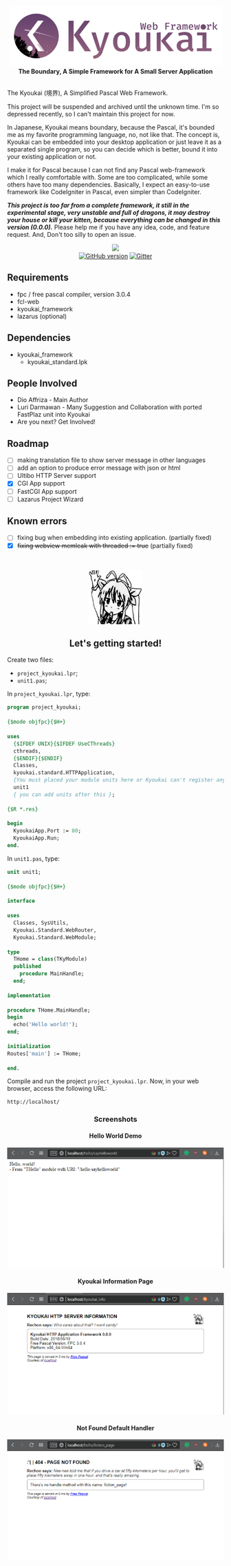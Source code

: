<div align="center">
  <img src="src/images/kyoukai_framework.png"/>
</div>

<div align="center">
  <strong>The Boundary, A Simple Framework for A Small Server Application</strong>
</div>
<br>

The Kyoukai (境界), A Simplified Pascal Web Framework.

This project will be suspended and archived until the unknown time.
I'm so depressed recently, so I can't maintain this project for now.

In Japanese, Kyoukai means boundary, because the Pascal, it's bounded me as my favorite programming language, no, not like that. The concept is, Kyoukai can be embedded into your desktop application or just leave it as a separated single program, so you can decide which is better, bound it into your existing application or not.

I make it for Pascal because I can not find any Pascal web-framework which I really comfortable with. Some are too complicated, while some others have too many dependencies. Basically, I expect an easy-to-use framework like CodeIgniter in Pascal, even simpler than CodeIgniter.

<b><i>This project is too far from a complete framework, it still in the experimental stage, very unstable and full of dragons, it may destroy your house or kill your kitten, because everything can be changed in this version (0.0.0).</i></b>
Please help me if you have any idea, code, and feature request. And, Don't too silly to open an issue.

<div align="center">
<img src="https://forthebadge.com/images/badges/powered-by-electricity.svg">
</div>
<div align="center">
<a href="https://badge.fury.io/gh/afuriza%2Fkyoukai_framework"><img src="https://badge.fury.io/gh/afuriza%2Fkyoukai_framework.svg" alt="GitHub version" height="18"></a>
<a href="https://gitter.im/kyoukai_framework?utm_source=badge&utm_medium=badge&utm_campaign=pr-badge&utm_content=badge"><img src="https://badges.gitter.im/Join Chat.svg" alt="Gitter"></a>
</div>

Requirements
---
* fpc / free pascal compiler, version 3.0.4
* fcl-web
* kyoukai_framework
* lazarus (optional)

Dependencies
---
* kyoukai_framework
  * kyoukai_standard.lpk

People Involved
---
* Dio Affriza - Main Author
* Luri Darmawan - Many Suggestion and Collaboration with ported FastPlaz unit into Kyoukai
* Are you next? Get Involved!

Roadmap
---
- [ ] making translation file to show server message in other languages
- [ ] add an option to produce error message with json or html
- [ ] Ultibo HTTP Server support
- [x] CGI App support
- [ ] FastCGI App support
- [ ] Lazarus Project Wizard

Known errors
---
- [ ] fixing bug when embedding into existing application. (partially fixed)
- [x] ~~fixing webview memleak with threaded := true~~ (partially fixed)

<br>
<br>
<div align="center">
  <img src="src/icons/nyanpasu_125p.png"/>
</div>
<div align="center">
  <h2>Let's getting started!</h2>
</div>

Create two files:

* `project_kyoukai.lpr`;
* `unit1.pas`;

In `project_kyoukai.lpr`, type:

```pascal
program project_kyoukai;

{$mode objfpc}{$H+}

uses
  {$IFDEF UNIX}{$IFDEF UseCThreads}
  cthreads,
  {$ENDIF}{$ENDIF}
  Classes,
  kyoukai.standard.HTTPApplication,
  {You must placed your module units here or Kyoukai can't register anything!}
  unit1
  { you can add units after this };

{$R *.res}

begin
  KyoukaiApp.Port := 80;
  KyoukaiApp.Run;
end.
```

In `unit1.pas`, type:

```pascal
unit unit1;

{$mode objfpc}{$H+}

interface

uses
  Classes, SysUtils,
  Kyoukai.Standard.WebRouter,
  Kyoukai.Standard.WebModule;

type
  THome = class(TKyModule)
  published
    procedure MainHandle;
  end;

implementation

procedure THome.MainHandle;
begin
  echo('Hello world!');
end;

initialization
Routes['main'] := THome;

end.
```

Compile and run the project `project_kyoukai.lpr`. Now, in your web browser, access the following URL:

```
http://localhost/
```


<h3 align="center">Screenshots</h3>
<h4 align="center">Hello World Demo</h4>
<div align="center">
  <img src="src/images/helloworld_demo.png" />
</div>

<h4 align="center">Kyoukai Information Page</h4>
<div align="center">
  <img src="src/images/information_page.png" />
</div>

<h4 align="center">Not Found Default Handler</h4>
<div align="center">
  <img src="src/images/notfound_page.png" />
</div>
